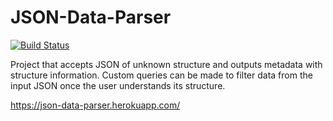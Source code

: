 # JSON-Data-Parser

[![Build Status](https://travis-ci.com/d28park/JSON-Data-Parser.svg?branch=master)](https://travis-ci.com/d28park/JSON-Data-Parser)

Project that accepts JSON of unknown structure and outputs metadata with structure information. Custom queries can be made to filter data from the input JSON once the user understands its structure.

https://json-data-parser.herokuapp.com/